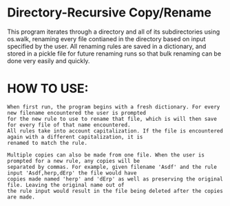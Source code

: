 # Directory-Recursive Copy/Rename

This program iterates through a directory and all of its subdirectories using os.walk, renaming every file contianed
in the directory based on input specified by the user. All renaming rules are saved in a dictionary, and stored in a
pickle file for future renaming runs so that bulk renaming can be done very easily and quickly.

# HOW TO USE:
    When first run, the program begins with a fresh dictionary. For every new filename encountered the user is prompted
    for the new rule to use to rename that file, which is will then save for every file of that name encountered.
    All rules take into account capitalization. If the file is encountered again with a different capitalization, it is
    renamed to match the rule.
    
    Multiple copies can also be made from one file. When the user is prompted for a new rule, any copies will be
    separated by commas. For example, given filename 'Asdf' and the rule input 'Asdf,herp,dErp' the file would have
    copies made named 'herp' and 'dErp' as well as preserving the original file. Leaving the original name out of
    the rule input would result in the file being deleted after the copies are made.
